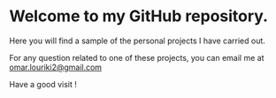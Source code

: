 # Welcome to my GitHub repository.

Here you will find a sample of the personal projects I have carried out.

For any question related to one of these projects, you can email me at omar.louriki2@gmail.com

Have a good visit !
